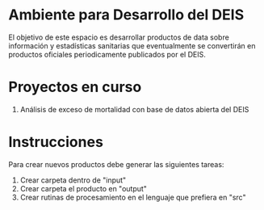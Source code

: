 # Ambiente para Desarrollo del DEIS
El objetivo de este espacio es desarrollar productos de data sobre información y estadísticas sanitarias que eventualmente se convertirán en productos oficiales periodicamente publicados por el DEIS.

# Proyectos en curso
1. Análisis de exceso de mortalidad con base de datos abierta del DEIS

# Instrucciones
Para crear nuevos productos debe generar las siguientes tareas:
1. Crear carpeta dentro de "input"
2. Crear carpeta el producto en "output"
3. Crear rutinas de procesamiento en el lenguaje que prefiera en "src"